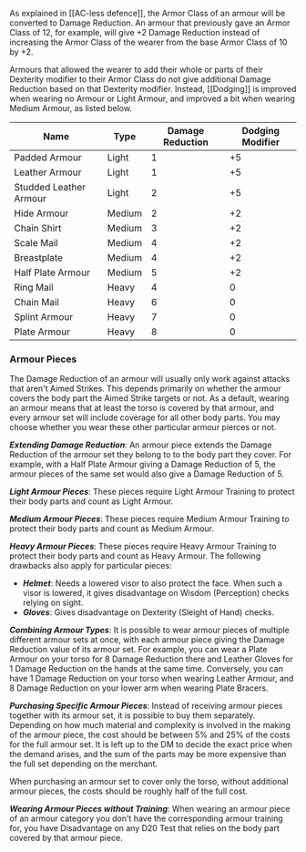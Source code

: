 As explained in [[AC-less defence]], the Armor Class of an armour will be converted to Damage Reduction. An armour that previously gave an Armor Class of 12, for example, will give +2 Damage Reduction instead of increasing the Armor Class of the wearer from the base Armor Class of 10 by +2.

Armours that allowed the wearer to add their whole or parts of their Dexterity modifier to their Armor Class do not give additional Damage Reduction based on that Dexterity modifier. Instead, [[Dodging]] is improved when wearing no Armour or Light Armour, and improved a bit when wearing Medium Armour, as listed below.

| Name                   | Type   | Damage Reduction | Dodging Modifier |
| ---------------------- | ------ | ---------------- | ---------------- |
| Padded Armour          | Light  | 1                | +5               |
| Leather Armour         | Light  | 1                | +5               |
| Studded Leather Armour | Light  | 2                | +5               |
| Hide Armour            | Medium | 2                | +2               |
| Chain Shirt            | Medium | 3                | +2               |
| Scale Mail             | Medium | 4                | +2               |
| Breastplate            | Medium | 4                | +2               |
| Half Plate Armour      | Medium | 5                | +2               |
| Ring Mail              | Heavy  | 4                | 0                |
| Chain Mail             | Heavy  | 6                | 0                |
| Splint Armour          | Heavy  | 7                | 0                |
| Plate Armour           | Heavy  | 8                | 0                |

### Armour Pieces
The Damage Reduction of an armour will usually only work against attacks that aren't Aimed Strikes. This depends primarily on whether the armour covers the body part the Aimed Strike targets or not. As a default, wearing an armour means that at least the torso is covered by that armour, and every armour set will include coverage for all other body parts. You may choose whether you wear these other particular armour pierces or not.

***Extending Damage Reduction***: An armour piece extends the Damage Reduction of the armour set they belong to to the body part they cover. For example, with a Half Plate Armour giving a Damage Reduction of 5, the armour pieces of the same set would also give a Damage Reduction of 5.

***Light Armour Pieces***: These pieces require Light Armour Training to protect their body parts and count as Light Armour.

***Medium Armour Pieces***: These pieces require Medium Armour Training to protect their body parts and count as Medium Armour.

***Heavy Armour Pieces***: These pieces require Heavy Armour Training to protect their body parts and count as Heavy Armour. The following drawbacks also apply for particular pieces:
- ***Helmet***: Needs a lowered visor to also protect the face. When such a visor is lowered, it gives disadvantage on Wisdom (Perception) checks relying on sight.
- ***Gloves***: Gives disadvantage on Dexterity (Sleight of Hand) checks.

***Combining Armour Types***: It is possible to wear armour pieces of multiple different armour sets at once, with each armour piece giving the Damage Reduction value of its armour set. For example, you can wear a Plate Armour on your torso for 8 Damage Reduction there and Leather Gloves for 1 Damage Reduction on the hands at the same time. Conversely, you can have 1 Damage Reduction on your torso when wearing Leather Armour, and 8 Damage Reduction on your lower arm when wearing Plate Bracers.

***Purchasing Specific Armour Pieces***: Instead of receiving armour pieces together with its armour set, it is possible to buy them separately. Depending on how much material and complexity is involved in the making of the armour piece, the cost should be between 5% and 25% of the costs for the full armour set. It is left up to the DM to decide the exact price when the demand arises, and the sum of the parts may be more expensive than the full set depending on the merchant.

When purchasing an armour set to cover only the torso, without additional armour pieces, the costs should be roughly half of the full cost.

***Wearing Armour Pieces without Training***: When wearing an armour piece of an armour category you don't have the corresponding armour training for, you have Disadvantage on any D20 Test that relies on the body part covered by that armour piece.